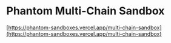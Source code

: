 # Phantom Multi-Chain Sandbox

[https://phantom-sandboxes.vercel.app/multi-chain-sandbox](https://phantom-sandboxes.vercel.app/multi-chain-sandbox)
